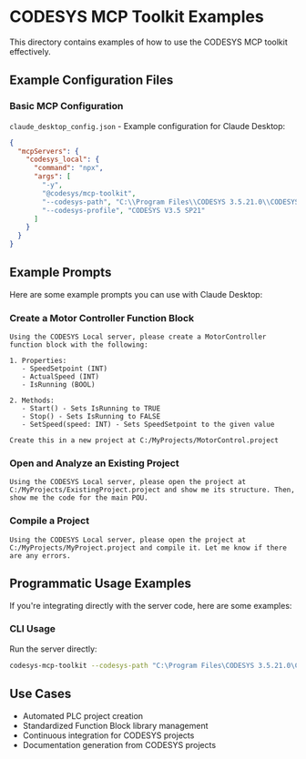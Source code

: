 # CODESYS MCP Toolkit Examples

This directory contains examples of how to use the CODESYS MCP toolkit effectively.

## Example Configuration Files

### Basic MCP Configuration

`claude_desktop_config.json` - Example configuration for Claude Desktop:

```json
{
  "mcpServers": {
    "codesys_local": {
      "command": "npx",
      "args": [
        "-y",
        "@codesys/mcp-toolkit",
        "--codesys-path", "C:\\Program Files\\CODESYS 3.5.21.0\\CODESYS\\Common\\CODESYS.exe",
        "--codesys-profile", "CODESYS V3.5 SP21"
      ]
    }
  }
}
```

## Example Prompts

Here are some example prompts you can use with Claude Desktop:

### Create a Motor Controller Function Block

```
Using the CODESYS Local server, please create a MotorController function block with the following:

1. Properties:
   - SpeedSetpoint (INT)
   - ActualSpeed (INT)
   - IsRunning (BOOL)

2. Methods:
   - Start() - Sets IsRunning to TRUE
   - Stop() - Sets IsRunning to FALSE
   - SetSpeed(speed: INT) - Sets SpeedSetpoint to the given value

Create this in a new project at C:/MyProjects/MotorControl.project
```

### Open and Analyze an Existing Project

```
Using the CODESYS Local server, please open the project at C:/MyProjects/ExistingProject.project and show me its structure. Then, show me the code for the main POU.
```

### Compile a Project

```
Using the CODESYS Local server, please open the project at C:/MyProjects/MyProject.project and compile it. Let me know if there are any errors.
```

## Programmatic Usage Examples

If you're integrating directly with the server code, here are some examples:

### CLI Usage

Run the server directly:

```bash
codesys-mcp-toolkit --codesys-path "C:\Program Files\CODESYS 3.5.21.0\CODESYS\Common\CODESYS.exe" --codesys-profile "CODESYS V3.5 SP21"
```

## Use Cases

* Automated PLC project creation
* Standardized Function Block library management
* Continuous integration for CODESYS projects
* Documentation generation from CODESYS projects

